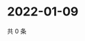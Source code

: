 # 2022-01-09

共 0 条

<!-- BEGIN WEIBO -->
<!-- 最后更新时间 Sun Jan 09 2022 06:13:53 GMT+0800 (China Standard Time) -->

<!-- END WEIBO -->
